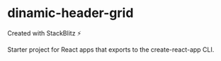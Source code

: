 # dinamic-header-grid
Created with StackBlitz ⚡️

Starter project for React apps that exports to the create-react-app CLI.
